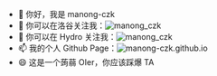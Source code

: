 - 👋 你好，我是 manong-czk
- 👀 你可以在洛谷关注我：![manong_czk](https://www.luogu.com.cn/user/1063924)
- 🌱 你可以在 Hydro 关注我：![manong_czk](https://hydro.ac/user/38971)
- 📫 我的个人 Github Page：![manong-czk.github.io](https://manong-czk.github.io/)
- 😄 这是一个蒟蒻 OIer，你应该踩爆 TA
